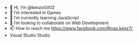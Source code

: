 - 👋 Hi, I’m @kenzoGit02
- 👀 I’m interested in Games
- 🌱 I’m currently learning JavaScript
- 💞️ I’m looking to collaborate on Web Development
- 📫 How to reach me https://www.facebook.com/Rivas.kenz7/
- Visual Studio Studio

<!---
kenzoGit02/kenzoGit02 is a ✨ special ✨ repository because its `README.md` (this file) appears on your GitHub profile.
You can click the Preview link to take a look at your changes.
--->
